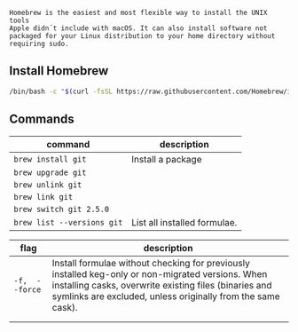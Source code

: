	Homebrew is the easiest and most flexible way to install the UNIX tools
	Apple didn´t include with macOS. It can also install software not
	packaged for your Linux distribution to your home directory without
	requiring sudo.


## Install Homebrew

```bash
/bin/bash -c "$(curl -fsSL https://raw.githubusercontent.com/Homebrew/install/HEAD/install.sh)"
```


## Commands

| command                 | description       |
| ----------------------- | ----------------- |
| `brew install git`      | Install a package |
| `brew upgrade git`      |                   |
| `brew unlink git`       |                   |
| `brew link git`         |                   |
| `brew switch git 2.5.0` |                   |
| `brew list --versions git`                        |    List all installed formulae.               |


| flag        | description                                                                                                                                                                                                               |
| ----------- | ------------------------------------------------------------------------------------------------------------------------------------------------------------------------------------------------------------------------- |
| `-f,  --force` | Install formulae without checking for previously installed keg-only or non-migrated versions. When installing casks, overwrite existing files (binaries and symlinks are excluded, unless originally from the same cask). |
|             |                                                                                                                                                                                                                           |
|             |                                                                                                                                                                                                                           |



